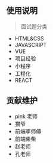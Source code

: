 ## 使用说明

> 面试题分类

- HTML&CSS
- JAVASCRIPT
- VUE
- 项目经验
- 小程序
- 工程化
- REACT

## 贡献维护

- pink 老师
- 猫爷
- 前端李师傅
- 前端柴柴
- 赵老师
- 孔老师

